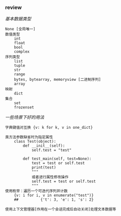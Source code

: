 ### review

_基本数据类型_    

    None [全局唯一]
    数值类型
        int
        float
        bool
        complex
    序列类型
        list        
        tuple
        str
        range
        bytes, bytearray, memoryview [二进制序列]
        array
    映射
        dict
    集合
        set
        frozenset

_一些场景下好的用法_
    
    字典键值对互换 {v: k for k, v in one_dict}
    
    类方法参数缺省时为指定属性
        class Test(object):
            def __init__(self):
                self.test = "test"
        
            def test_main(self, test=None):
                test = test or self.test
                print(test)
                """
                或者进行属性修改操作
                self.test = test or self.test
                """
    使用枚举：遍历一个可迭代序列并计数
        {v: i for i, v in enumerate("test")}
        ##          {'t': 3, 'e': 1, 's': 2}
            
    使用上下文管理器[作用在一个会话完成后自动关闭]处理文本数据等

        
